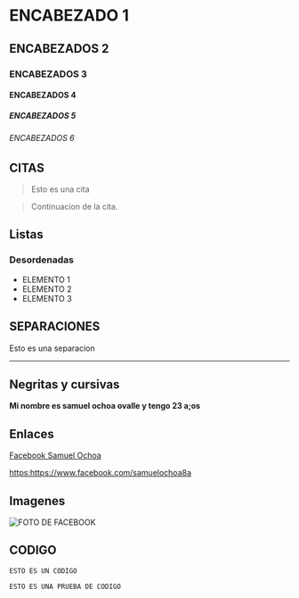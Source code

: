 
# ENCABEZADO 1
## ENCABEZADOS 2
### ENCABEZADOS 3
#### ENCABEZADOS 4
##### ENCABEZADOS 5
###### ENCABEZADOS 6

## CITAS

 > Esto es una cita

 > Continuacion de la cita.

## Listas
### Desordenadas
- ELEMENTO 1
- ELEMENTO 2
- ELEMENTO 3

## SEPARACIONES

Esto es una separacion
___

## Negritas y cursivas

  **Mi nombre es samuel ochoa ovalle y tengo 23 a;os**

  ## Enlaces
  [Facebook Samuel Ochoa](https://www.facebook.com/samuelochoa8a
  "Dar click")

  <https:https://www.facebook.com/samuelochoa8a>

  ## Imagenes
  ![FOTO DE FACEBOOK](https://markdown.es/wp-content/uploads/2015/08/Escribir-libro-en-Markdown.jpg)

  ## CODIGO

~~~ 
ESTO ES UN CODIGO
~~~

    ESTO ES UNA PRUEBA DE CODIGO